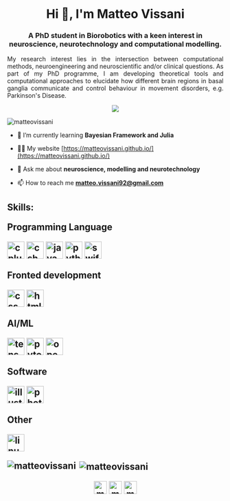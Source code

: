 <h1 align="center">Hi 👋, I'm Matteo Vissani</h1>
<h3 align="center">A PhD student in Biorobotics with a keen interest in neuroscience, neurotechnology and computational modelling.</h3>
<p align = "justify"> My research interest lies in the intersection between computational methods, neuroengineering and neuroscientific and/or clinical questions. As part of my PhD programme, I am developing theoretical tools and computational approaches to elucidate how different brain regions in basal ganglia communicate and control behaviour in movement disorders, e.g. Parkinson's Disease.</p>

<p align="center"> <a href="https://iopscience.iop.org/article/10.1088/1741-2552/ab37b4" target="blank"> <img src="https://github.com/MatteoVissani/MatteoVissani.github.io/tree/master/assets/css/images/brain_art2.jpg"/> </a></p>
  
  
<p align="left"> <img src="https://komarev.com/ghpvc/?username=matteovissani" alt="matteovissani" /> </p>

- 🌱 I’m currently learning **Bayesian Framework and Julia**

- 👨‍💻 My website [https://matteovissani.github.io/](https://matteovissani.github.io/)

- 💬 Ask me about **neuroscience, modelling and neurotechnology**

- 📫 How to reach me **matteo.vissani92@gmail.com**

<h2 align="left"> Skills:
  
<p align="left"> Programming Language </p>

<p align="left"> <img src="https://devicons.github.io/devicon/devicon.git/icons/cplusplus/cplusplus-original.svg" alt="cplusplus" width="40" height="40"/> <img src="https://devicons.github.io/devicon/devicon.git/icons/csharp/csharp-original.svg" alt="csharp" width="40" height="40"/> <img  
src="https://devicons.github.io/devicon/devicon.git/icons/java/java-original-wordmark.svg" alt="java" width="40" height="40"/> <img 
src="https://devicons.github.io/devicon/devicon.git/icons/python/python-original.svg" alt="python" width="40" height="40"/> <img 
src="https://devicons.github.io/devicon/devicon.git/icons/swift/swift-original-wordmark.svg" alt="swift" width="40" height="40"/> </p>

<p align="left"> Fronted development </p>

<p align="left"> <img src="https://devicons.github.io/devicon/devicon.git/icons/css3/css3-original-wordmark.svg" alt="css3" width="40" height="40"/> <img 
src="https://devicons.github.io/devicon/devicon.git/icons/html5/html5-original-wordmark.svg" alt="html5" width="40" height="40"/> </p>

<p align="left"> AI/ML </p>

<p align="left"> <img src="https://www.vectorlogo.zone/logos/tensorflow/tensorflow-icon.svg" alt="tensorflow" width="40" height="40"/> <img
src="https://www.vectorlogo.zone/logos/pytorch/pytorch-icon.svg" alt="pytorch" width="40" height="40"/> <img 
src="https://www.vectorlogo.zone/logos/opencv/opencv-icon.svg" alt="opencv" width="40" height="40"/></p>
                                                                                                             
<p align="left"> Software </p>

<p align="left"> <img src="https://www.vectorlogo.zone/logos/adobe_illustrator/adobe_illustrator-icon.svg" alt="illustrator" width="40" height="40"/> <img 
src="https://devicons.github.io/devicon/devicon.git/icons/photoshop/photoshop-plain.svg" alt="photoshop" width="40" height="40"/></p>

<p align="left"> Other </p>
<p align="left"> <img src="https://devicons.github.io/devicon/devicon.git/icons/linux/linux-original.svg" alt="linux" width="40" height="40"/> </p>

<p><img align="left" src="https://github-readme-stats.vercel.app/api/top-langs/?username=matteovissani&layout=compact&hide=html" alt="matteovissani" /></p>

<p>&nbsp;<img align="center" src="https://github-readme-stats.vercel.app/api?username=matteovissani&show_icons=true&theme=radical" alt="matteovissani" /></p>

<p align="center">
<a href="https://twitter.com/matteovissani92" target="blank"><img align="center" src="https://cdn.jsdelivr.net/npm/simple-icons@3.0.1/icons/twitter.svg" alt="matteovissani92" height="30" width="30" /></a>
<a href="https://linkedin.com/in/matteo-vissani" target="blank"><img align="center" src="https://cdn.jsdelivr.net/npm/simple-icons@3.0.1/icons/linkedin.svg" alt="matteo-vissani" height="30" width="30" /></a>
<a href="https://scholar.google.it/citations?user=xYmTzVQAAAAJ&hl=it" target="blank"><img align="center" src="https://cdn.jsdelivr.net/npm/simple-icons@3.0.1/icons/googlescholar.svg" alt="matteo-vissani" height="30" width="30" /></a>
</p>
